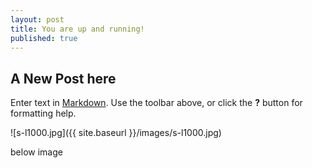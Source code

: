 ```yaml
---
layout: post
title: You are up and running!
published: true
---
```


## A New Post here

Enter text in [Markdown](http://daringfireball.net/projects/markdown/). Use the toolbar above, or click the **?** button for formatting help.


![s-l1000.jpg]({{ site.baseurl }}/images/s-l1000.jpg)

below image
